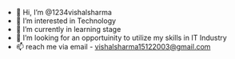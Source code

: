 - 👋 Hi, I’m @1234vishalsharma
- 👀 I’m interested in Technology
- 🌱 I’m currently in learning stage
- 💞️ I’m looking for an opportuinity to utilize my skills in IT Industry
- 📫 reach me via email - vishalsharma15122003@gmail.com

<!---
1234vishalsharma/1234vishalsharma is a ✨ special ✨ repository because its `README.md` (this file) appears on your GitHub profile.
You can click the Preview link to take a look at your changes.
--->
